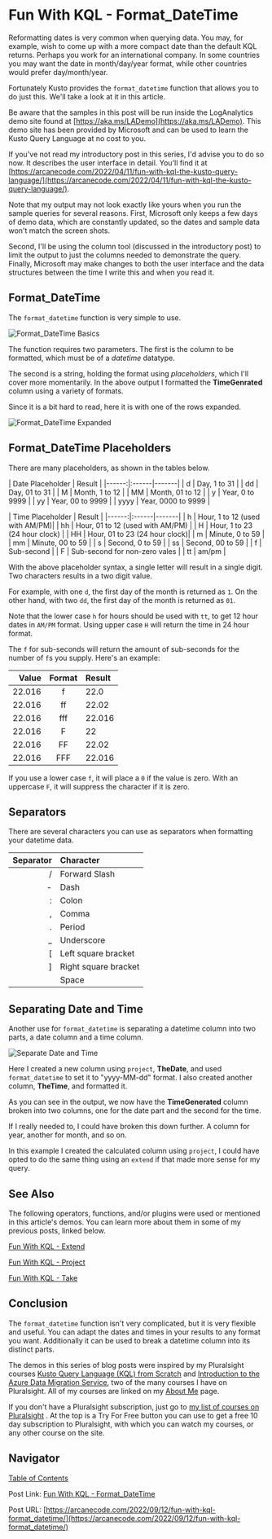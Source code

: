 # Fun With KQL - Format_DateTime

Reformatting dates is very common when querying data. You may, for example, wish to come up with a more compact date than the default KQL returns. Perhaps you work for an international company. In some countries you may want the date in month/day/year format, while other countries would prefer day/month/year.

Fortunately Kusto provides the `format_datetime` function that allows you to do just this. We'll take a look at it in this article.

Be aware that the samples in this post will be run inside the LogAnalytics demo site found at [https://aka.ms/LADemo](https://aka.ms/LADemo). This demo site has been provided by Microsoft and can be used to learn the Kusto Query Language at no cost to you.

If you've not read my introductory post in this series, I'd advise you to do so now. It describes the user interface in detail. You'll find it at [https://arcanecode.com/2022/04/11/fun-with-kql-the-kusto-query-language/](https://arcanecode.com/2022/04/11/fun-with-kql-the-kusto-query-language/).

Note that my output may not look exactly like yours when you run the sample queries for several reasons. First, Microsoft only keeps a few days of demo data, which are constantly updated, so the dates and sample data won't match the screen shots.

Second, I'll be using the column tool (discussed in the introductory post) to limit the output to just the columns needed to demonstrate the query. Finally, Microsoft may make changes to both the user interface and the data structures between the time I write this and when you read it.

## Format_DateTime

The `format_datetime` function is very simple to use.

![Format_DateTime Basics](05.02.01_Format_DateTime_Basics.png)

The function requires two parameters. The first is the column to be formatted, which must be of a _datetime_ datatype.

The second is a string, holding the format using _placeholders_, which I'll cover more momentarily. In the above output I formatted the **TimeGenrated** column using a variety of formats.

Since it is a bit hard to read, here it is with one of the rows expanded.

![Format_DateTime Expanded](05.02.02_Format_DateTime_Expanded_Results.png)

## Format_DateTime Placeholders

There are many placeholders, as shown in the tables below.

| Date Placeholder | Result |
|------:|:------|-------|
|    d | Day, 1 to 31 |
|   dd | Day, 01 to 31 |
|    M | Month, 1 to 12 |
|   MM | Month, 01 to 12 |
|    y | Year, 0 to 9999 |
|   yy | Year, 00 to 9999 |
| yyyy | Year, 0000 to 9999 |

| Time Placeholder | Result |
|------:|:------|-------|
|  h | Hour, 1 to 12 (used with AM/PM)|
| hh | Hour, 01 to 12 (used with AM/PM) |
|  H | Hour, 1 to 23 (24 hour clock) |
| HH | Hour, 01 to 23 (24 hour clock)|
|  m | Minute, 0 to 59 |
| mm | Minute, 00 to 59 |
|  s | Second, 0 to 59 |
| ss | Second, 00 to 59 |
| f | Sub-second |
| F | Sub-second for non-zero vales |
| tt | am/pm |

With the above placeholder syntax, a single letter will result in a single digit. Two characters results in a two digit value.

For example, with one `d`, the first day of the month is returned as `1`. On the other hand, with two `dd`, the first day of the month is returned as `01`.

Note that the lower case `h` for hours should be used with `tt`, to get 12 hour dates in `AM/PM` format. Using upper case `H` will return the time in 24 hour format.

The `f` for sub-seconds will return the amount of sub-seconds for the number of `f`s you supply. Here's an example:

| Value| Format | Result |
|-----:|:----:|:-----|
| 22.016 | f | 22.0 |
| 22.016 | ff | 22.02 |
| 22.016 | fff | 22.016 |
| 22.016 | F | 22 |
| 22.016 | FF | 22.02 |
| 22.016 | FFF | 22.016 |

If you use a lower case `f`, it will place a `0` if the value is zero. With an uppercase `F`, it will suppress the character if it is zero.

## Separators

There are several characters you can use as separators when formatting your datetime data.

| Separator | Character |
|-----:|:-----|
| / | Forward Slash |
| - | Dash |
| : | Colon |
| , | Comma |
| . | Period |
| _ | Underscore |
| [ | Left square bracket |
| ] | Right square bracket |
| | Space |

## Separating Date and Time

Another use for `format_datetime` is separating a datetime column into two parts, a date column and a time column.

![Separate Date and Time](05.02.03_Separate_Date_And_Time.png)

Here I created a new column using `project`, **TheDate**, and used `format_datetime` to set it to "yyyy-MM-dd" format. I also created another column, **TheTime**, and formatted it.

As you can see in the output, we now have the **TimeGenerated** column broken into two columns, one for the date part and the second for the time.

If I really needed to, I could have broken this down further. A column for year, another for month, and so on.

In this example I created the calculated column using `project`, I could have opted to do the same thing using an `extend` if that made more sense for my query.

## See Also

The following operators, functions, and/or plugins were used or mentioned in this article's demos. You can learn more about them in some of my previous posts, linked below.

[Fun With KQL - Extend](https://arcanecode.com/2022/05/23/fun-with-kql-extend/)

[Fun With KQL - Project](https://arcanecode.com/2022/05/30/fun-with-kql-project/)

[Fun With KQL - Take](https://arcanecode.com/2022/05/02/fun-with-kql-take/)

## Conclusion

The `format_datetime` function isn't very complicated, but it is very flexible and useful. You can adapt the dates and times in your results to any format you want. Additionally it can be used to break a datetime column into its distinct parts.

The demos in this series of blog posts were inspired by my Pluralsight courses [Kusto Query Language (KQL) from Scratch](https://pluralsight.pxf.io/MXDo5o) and [Introduction to the Azure Data Migration Service](https://pluralsight.pxf.io/2rQXjQ), two of the many courses I have on Pluralsight. All of my courses are linked on my [About Me](https://arcanecode.com/info/) page.

If you don't have a Pluralsight subscription, just go to [my list of courses on Pluralsight](https://pluralsight.pxf.io/kjz6jn) . At the top is a Try For Free button you can use to get a free 10 day subscription to Pluralsight, with which you can watch my courses, or any other course on the site.

## Navigator
[Table of Contents](../Table%20of%20Contents.md)

Post Link: [Fun With KQL - Format_DateTime](https://arcanecode.com/2022/09/12/fun-with-kql-format_datetime/)

Post URL: [https://arcanecode.com/2022/09/12/fun-with-kql-format_datetime/](https://arcanecode.com/2022/09/12/fun-with-kql-format_datetime/)
